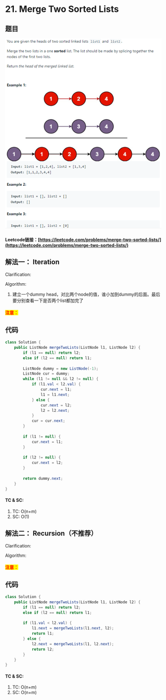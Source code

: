 # 21. Merge Two Sorted Lists

## 题目

![](<../../.gitbook/assets/image (28).png>)

#### Leetcode链接：[https://leetcode.com/problems/merge-two-sorted-lists/](https://leetcode.com/problems/merge-two-sorted-lists/)

## 解法一： Iteration

Clarification:&#x20;

Algorithm:&#x20;

1. 建立一个dummy head，对比两个node的值，谁小加到dummy的后面。最后要分别查看一下是否两个list都加完了

#### <mark style="color:red;">注意：</mark>

## 代码

```java
class Solution {
    public ListNode mergeTwoLists(ListNode l1, ListNode l2) {
        if (l1 == null) return l2;
        else if (l2 == null) return l1;
        
        ListNode dummy = new ListNode(-1);
        ListNode cur = dummy;
        while (l1 != null && l2 != null) {
            if (l1.val < l2.val) {
                cur.next = l1;
                l1 = l1.next;
            } else {
                cur.next = l2;
                l2 = l2.next;
            }
            cur = cur.next;
        }
        
        if (l1 != null) {
            cur.next = l1;
        }
        
        if (l2 != null) {
            cur.next = l2;
        }
        
        return dummy.next;
    }
}
```

#### TC & SC:&#x20;

1. TC: O(n+m)
2. SC: O(1)



## 解法二： Recursion（不推荐）

Clarification:&#x20;

Algorithm:&#x20;

#### <mark style="color:red;">注意：</mark>

## 代码

```java
class Solution {
    public ListNode mergeTwoLists(ListNode l1, ListNode l2) {
        if (l1 == null) return l2;
        else if (l2 == null) return l1;
        
        if (l1.val < l2.val) {
            l1.next = mergeTwoLists(l1.next, l2);
            return l1;
        } else {
            l2.next = mergeTwoLists(l1, l2.next); 
            return l2;
        }
    }
}
```

#### TC & SC:&#x20;

1. TC: O(n+m)
2. SC: O(n+m)

